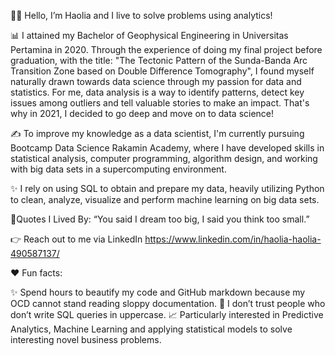 👩‍🚀 Hello, I’m Haolia and I live to solve problems using analytics!

📊 I attained my Bachelor of Geophysical Engineering in Universitas Pertamina in 2020. Through the experience of doing my final project before graduation, with the title: "The Tectonic Pattern of the Sunda-Banda Arc Transition Zone based on Double Difference Tomography", I found myself naturally drawn towards data science through my passion for data and statistics. For me, data analysis is a way to identify patterns, detect key issues among outliers and tell valuable stories to make an impact. That's why in 2021, I decided to go deep and move on to data science!

✍️ To improve my knowledge as a data scientist, I'm currently pursuing Bootcamp Data Science Rakamin Academy, where I have developed skills in statistical analysis, computer programming, algorithm design, and working with big data sets in a supercomputing environment. 

✨ I rely on using SQL to obtain and prepare my data, heavily utilizing Python to clean, analyze, visualize and perform machine learning on big data sets. 

💭Quotes I Lived By:
“You said I dream too big, I said you think too small.”

👉 Reach out to me via LinkedIn https://www.linkedin.com/in/haolia-haolia-490587137/

❤️ Fun facts:

✨ Spend hours to beautify my code and GitHub markdown because my OCD cannot stand reading sloppy documentation.
🤔 I don’t trust people who don’t write SQL queries in uppercase.
📈 Particularly interested in Predictive Analytics, Machine Learning and applying statistical models to solve interesting novel business problems.

<!---
haolia/haolia is a ✨ special ✨ repository because its `README.md` (this file) appears on your GitHub profile.
You can click the Preview link to take a look at your changes.
--->
